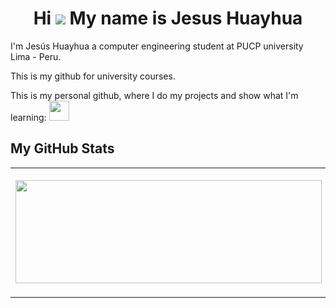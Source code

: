 <h1 align="center">
  Hi <img src="https://user-images.githubusercontent.com/18350557/176309783-0785949b-9127-417c-8b55-ab5a4333674e.gif"> My name is Jesus Huayhua
</h1>

I'm Jesús Huayhua a computer engineering student at PUCP university Lima - Peru.

This is my github for university courses.

<p align="left"> This is my personal github, where I do my projects and show what I'm learning: <a href="https://www.github.com/errantProgrammer" target="_blank" rel="noreferrer"> <picture> <source media="(prefers-color-scheme: dark)" srcset="https://raw.githubusercontent.com/danielcranney/readme-generator/main/public/icons/socials/github-dark.svg" /> <source media="(prefers-color-scheme: light)"/> <img src="https://raw.githubusercontent.com/danielcranney/readme-generator/main/public/icons/socials/github.svg" width="32" height="32" /> </picture> </a></p>

## My GitHub Stats

<table width="100%" height="100%" >
  <tr>
      <td><img width="490" height="165" src="https://github-readme-stats.vercel.app/api?username=JesusHuayhua&show_icons=true&hide=&count_private=true&title_color=6366f1&text_color=14b8a6&icon_color=a855f7&bg_color=181824&hide_border=true&show_icons=true"/></td>
      <td><img width="400" height="200"  src="https://github-readme-stats.vercel.app/api/top-langs/?username=JesusHuayhua&layout=compact&title_color=6366f1&text_color=14b8a6&icon_color=a855f7&bg_color=181824&hide_border=true&locale=en" alt="Most Languages I use"></td>
  </tr>
</table>

## Programming languages I learned in college


<p align="center">
  <img src="https://img.shields.io/badge/C-00599C?style=for-the-badge&logo=c&logoColor=white">
  <img src="https://img.shields.io/badge/C++-%2300599C.svg?style=for-the-badge&logo=c%2B%2B&logoColor=white">
  <img src="https://img.shields.io/badge/Oracle%20Database-F80000?style=for-the-badge&logo=Oracle&logoColor=white">
  <img src="https://img.shields.io/badge/Python-3776AB?style=for-the-badge&logo=python&logoColor=white">
  <img src="https://img.shields.io/badge/Java-ED8B00?style=for-the-badge&logo=openjdk&logoColor=white">
  <img src="https://img.shields.io/badge/R-276DC3?style=for-the-badge&logo=r&logoColor=white">
</p>

## IDE's I used in college

<p align="center">
    <img src="https://img.shields.io/badge/NetBeans%20IDE-1B6AC6.svg?style=for-the-badge&logo=apache-netbeans-ide&logoColor=white"/>
    <img src="https://img.shields.io/badge/Notepad++-90E59A.svg?style=for-the-badge&logo=notepad%2B%2B&logoColor=black">
    <img src="https://img.shields.io/badge/RStudio-75AADB?style=for-the-badge&logo=RStudio&logoColor=white">
    <img src="https://img.shields.io/badge/Visual_Studio-5C2D91?style=for-the-badge&logo=visual%20studio&logoColor=white">
</p>

# Connect with me

<p align="center">
  <a href="https://www.linkedin.com/in/jesus-mauricio-huayhua-flores-a40652285/" target="_blank">
    <img src ="https://img.shields.io/badge/LinkedIn-0077B5?style=for-the-badge&logo=linkedin&logoColor=white">
  </a>
  <a href="mailto:jmhuayhua@pucp.edu.pe" target="_blank">
    <img src ="https://img.shields.io/badge/College%20Gmail-D14836?style=for-the-badge&logo=gmail&logoColor=white">
  </a>
  <a href="mailto:errantprogrammer@gmail.com" target="_blank">
    <img src ="https://img.shields.io/badge/Personal%20Gmail-D14836?style=for-the-badge&logo=gmail&logoColor=white">
  </a>
</p>
